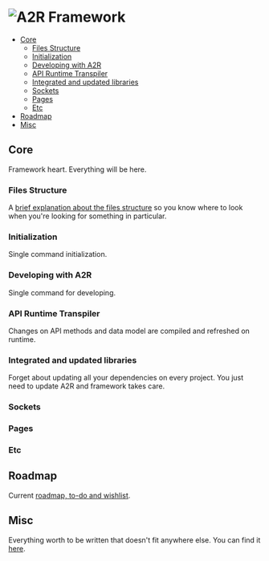 # ![A2R Framework](../design/logo/githubImage.png)  <!-- omit in toc -->

- [Core](#core)
  - [Files Structure](#files-structure)
  - [Initialization](#initialization)
  - [Developing with A2R](#developing-with-a2r)
  - [API Runtime Transpiler](#api-runtime-transpiler)
  - [Integrated and updated libraries](#integrated-and-updated-libraries)
  - [Sockets](#sockets)
  - [Pages](#pages)
  - [Etc](#etc)
- [Roadmap](#roadmap)
- [Misc](#misc)

## Core

Framework heart. Everything will be here.

### Files Structure

A [brief explanation about the files structure](./docs/core/coreFilesStructure.md) so you know where to look when you're looking for something in particular.

### Initialization

Single command initialization.

### Developing with A2R

Single command for developing.

### API Runtime Transpiler

Changes on API methods and data model are compiled and refreshed on runtime.

### Integrated and updated libraries

Forget about updating all your dependencies on every project. You just need to update A2R and framework takes care.

### Sockets

### Pages

### Etc

## Roadmap

Current [roadmap, to-do and wishlist](./docs/roadmap/README.md).

## Misc

Everything worth to be written that doesn't fit anywhere else. You can find it [here](./docs/misc.md).